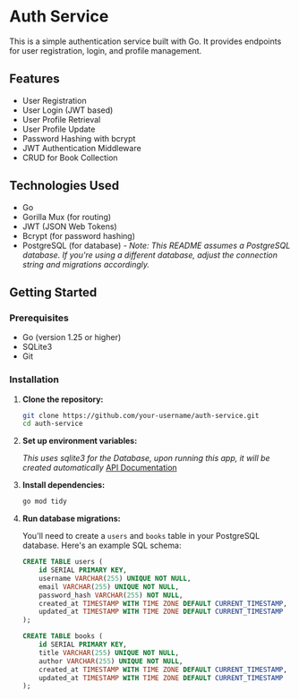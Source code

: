 # Auth Service

This is a simple authentication service built with Go. It provides endpoints for user registration, login, and profile management.

## Features

- User Registration
- User Login (JWT based)
- User Profile Retrieval
- User Profile Update
- Password Hashing with bcrypt
- JWT Authentication Middleware
- CRUD for Book Collection

## Technologies Used

- Go
- Gorilla Mux (for routing)
- JWT (JSON Web Tokens)
- Bcrypt (for password hashing)
- PostgreSQL (for database) - *Note: This README assumes a PostgreSQL database. If you're using a different database, adjust the connection string and migrations accordingly.*

## Getting Started

### Prerequisites

- Go (version 1.25 or higher)
- SQLite3
- Git

### Installation

1. **Clone the repository:**

   ```bash
   git clone https://github.com/your-username/auth-service.git
   cd auth-service
   ```

2. **Set up environment variables:**

   *This uses sqlite3 for the Database, upon running this app, it will be created automatically*
   [API Documentation](https://documenter.getpostman.com/view/28337725/2sB3QQJSy5)

3. **Install dependencies:**

   ```bash
   go mod tidy
   ```

4. **Run database migrations:**

   You'll need to create a `users` and `books` table in your PostgreSQL database. Here's an example SQL schema:

   ```sql
   CREATE TABLE users (
       id SERIAL PRIMARY KEY,
       username VARCHAR(255) UNIQUE NOT NULL,
       email VARCHAR(255) UNIQUE NOT NULL,
       password_hash VARCHAR(255) NOT NULL,
       created_at TIMESTAMP WITH TIME ZONE DEFAULT CURRENT_TIMESTAMP,
       updated_at TIMESTAMP WITH TIME ZONE DEFAULT CURRENT_TIMESTAMP
   );

   CREATE TABLE books (
       id SERIAL PRIMARY KEY,
       title VARCHAR(255) UNIQUE NOT NULL,
       author VARCHAR(255) UNIQUE NOT NULL,
       created_at TIMESTAMP WITH TIME ZONE DEFAULT CURRENT_TIMESTAMP,
       updated_at TIMESTAMP WITH TIME ZONE DEFAULT CURRENT_TIMESTAMP
   );

